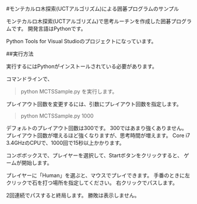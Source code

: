#モンテカルロ木探索(UCTアルゴリズム)による囲碁プログラムのサンプル

モンテカルロ木探索(UCTアルゴリズム)で思考ルーチンを作成した囲碁プログラムです。
開発言語はPythonです。

Python Tools for Visual Studioのプロジェクトになっています。

##実行方法

実行するにはPythonがインストールされている必要があります。

コマンドラインで、
> python MCTSSample.py
を実行します。

プレイアウト回数を変更するには、引数にプレイアウト回数を指定します。
> python MCTSSample.py 1000

デフォルトのプレイアウト回数は300です。
300ではあまり強くありません。
プレイアウト回数が増えるほど強くなりますが、思考時間が増えます。
Core i7 3.4GHzのCPUで、1000回で15秒以上かかります。

コンボボックスで、プレイヤーを選択して、Startボタンをクリックすると、
ゲームが開始します。

プレイヤーに「Human」を選ぶと、マウスでプレイできます。
手番のときに左クリックで石を打つ場所を指定してください。
右クリックでパスします。

2回連続でパスすると終局します。
勝敗は表示しません。